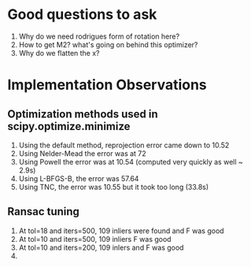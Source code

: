 # Good questions to ask

1. Why do we need rodrigues form of rotation here?
2. How to get M2? what's going on behind this optimizer?
3. Why do we flatten the x?

# Implementation Observations

## Optimization methods used in scipy.optimize.minimize
1. Using the default method, reprojection error came down to 10.52
2. Using Nelder-Mead the error was at 72
3. Using Powell the error was at 10.54 (computed very quickly as well ~ 2.9s)
4. Using L-BFGS-B, the error was 57.64
5. Using TNC, the error was 10.55 but it took too long (33.8s)


## Ransac tuning

1. At tol=18 and iters=500, 109 inliers were found and F was good
2. At tol=10 and iters=500, 109 inliers F was good
3. At tol=10 and iters=200, 109 inlers and F was good
4. 